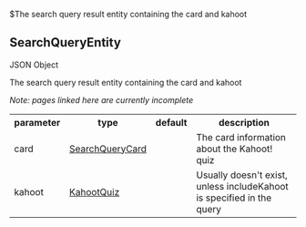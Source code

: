 $The search query result entity containing the card and kahoot
## SearchQueryEntity
<span class="type">JSON Object</span>

The search query result entity containing the card and kahoot

*Note: pages linked here are currently incomplete*

<table>
  <tr>
    <th>parameter</th>
    <th>type</th>
    <th>default</th>
    <th>description</th>
  </tr>
  <tr>
    <td>card</td>
    <td><a href="#/enum/SearchQueryCard">SearchQueryCard</a></td>
    <td></td>
    <td>The card information about the Kahoot! quiz</td>
  </tr>
  <tr>
    <td>kahoot</td>
    <td><a href="#/enum/KahootQuiz">KahootQuiz</a></td>
    <td></td>
    <td>Usually doesn't exist, unless includeKahoot is specified in the query</td>
  </tr>
</table>
